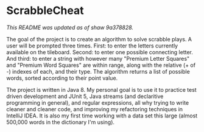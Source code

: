 # ScrabbleCheat
<i>This README was updated as of shaw 9a378828.</i>

The goal of the project is to create 
an algorithm to solve scrabble plays. 
A user will be prompted three times. First: 
to enter the letters currently available on the 
tileboard. Second: to enter one possible connecting 
letter. And third: to enter a string with however many
"Premium Letter Squares" and "Premium Word Squares"
are within range, along with the relative (+ of -) indexes
of each, and their type. The algorithm returns a list of 
possible words, sorted according to their point value.

The project is written in Java 8. My personal goal is to 
use it to practice test driven development and JUnit 5, 
Java streams (and declaritive programming in general),
and regular expressions, all why trying to write cleaner and
cleaner code, and improving my refactoring techniques in 
IntelliJ IDEA. It is also my first time working with a data
set this large (almost 500,000 words in the dictionary
I'm using).   
